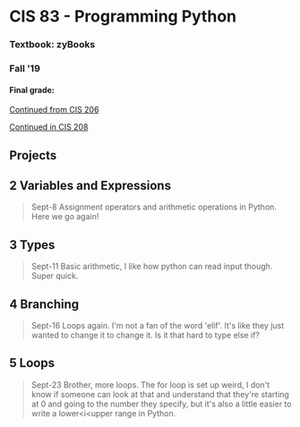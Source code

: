# CIS 83 - Programming Python

### Textbook: zyBooks
### Fall '19
#### Final grade:

[Continued from CIS 206](https://laughtrey.github.io/cis206/)

[Continued in CIS 208](https://laughtrey.github.io/cis208/)

## Projects

## 2 Variables and Expressions
>Sept-8 Assignment operators and arithmetic operations in Python. Here we go again!

## 3 Types
>Sept-11 Basic arithmetic, I like how python can read input though. Super quick.

## 4 Branching
>Sept-16 Loops again. I'm not a fan of the word 'elif'. It's like they just wanted to change it to change it. Is it that hard to type else if?
## 5 Loops
>Sept-23 Brother, more loops. The for loop is set up weird, I don't know if someone can look at that and understand that they're starting at 0 and going to the
>number they specify, but it's also a little easier to write a lower<i<upper range in Python.
